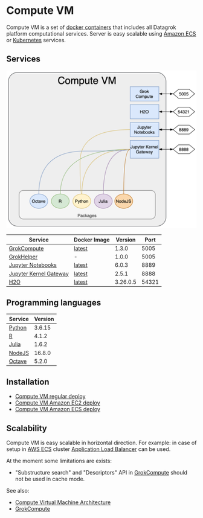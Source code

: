 <!-- TITLE: Compute VM -->
<!-- SUBTITLE: -->

# Compute VM

Compute VM is a set of [docker containers](https://www.docker.com/) that includes all Datagrok platform computational
services. Server is easy scalable using [Amazon ECS](https://aws.amazon.com/ecs/)
or [Kubernetes](https://kubernetes.io/) services.

## Services

![Compute VM](../../uploads/features/compute-vm.png "Compute VM")

| Service                                                             | Docker Image | Version  | Port  |
|---------------------------------------------------------------------|--------------|----------|-------|
| [GrokCompute](grok-compute.md)                                      | [latest](https://hub.docker.com/r/datagrok/grok_compute) | 1.3.0    | 5005  |
| [GrokHelper](architecture-details.md#grok-helper)                   | - | 1.0.0    | 5005  |
| [Jupyter Notebooks](https://jupyter.org)                            | [latest](https://hub.docker.com/r/datagrok/jupyter_notebook) | 6.0.3    | 8889  |
| [Jupyter Kernel Gateway](https://github.com/jupyter/kernel_gateway) | [latest](https://hub.docker.com/r/datagrok/jupyter_kernel_gateway) | 2.5.1    | 8888  |
| [H2O](https://www.h2o.ai/products/h2o/)                             | [latest](https://hub.docker.com/r/datagrok/h2o) | 3.26.0.5 | 54321 |

## Programming languages

| Service                                      | Version  |
|----------------------------------------------|----------|
| [Python](https://www.python.org)             | 3.6.15   |
| [R](https://www.r-project.org)               | 4.1.2    |
| [Julia](https://julialang.org)               | 1.6.2    |
| [NodeJS](https://nodejs.org)                 | 16.8.0   |
| [Octave](https://octave.sourceforge.io/)     | 5.2.0    |

## Installation

* [Compute VM regular deploy](deploy-regular.md#setup-compute-virtual-machine)
* [Compute VM Amazon EC2 deploy](deploy-amazon-ec2.md#setup-compute-virtual-machine)
* [Compute VM Amazon ECS deploy](deploy-amazon-ecs.md#setup-compute-virtual-machine)

## Scalability

Compute VM is easy scalable in horizontal direction. For example: in case of setup in
[AWS ECS](https://aws.amazon.com/ecs/) cluster [Application Load Balancer](https://aws.amazon.com/elasticloadbalancing/)
can be used.

At the moment some limitations are exists:

* "Substructure search" and "Descriptors" API in [GrokCompute](grok-compute.md) should not be used in cache mode.

See also:

* [Compute Virtual Machine Architecture](architecture-details.md#compute-virtual-machine)
* [GrokCompute](grok-compute.md)
